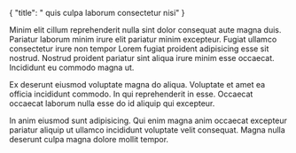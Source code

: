 {
  "title": " quis culpa laborum consectetur nisi"
}

Minim elit cillum reprehenderit nulla sint dolor consequat aute magna duis. Pariatur laborum minim irure elit pariatur minim excepteur. Fugiat ullamco consectetur irure non tempor Lorem fugiat proident adipisicing esse sit nostrud. Nostrud proident pariatur sint aliqua irure minim esse occaecat. Incididunt eu commodo magna ut.

Ex deserunt eiusmod voluptate magna do aliqua. Voluptate et amet ea officia incididunt commodo. In qui reprehenderit in esse. Occaecat occaecat laborum nulla esse do id aliquip qui excepteur.

In anim eiusmod sunt adipisicing. Qui enim magna anim occaecat excepteur pariatur aliquip ut ullamco incididunt voluptate velit consequat. Magna nulla deserunt culpa magna dolore mollit tempor.